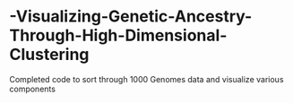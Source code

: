 # -Visualizing-Genetic-Ancestry-Through-High-Dimensional-Clustering
Completed code to sort through 1000 Genomes data and visualize various components
